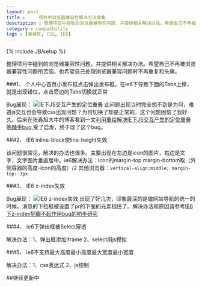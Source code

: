 ```yaml
---
layout: post
title : 	项目中浏览器兼容性解决方法收集
description : 整理项目中碰到的浏览器兼容性问题，并提供相关解决办法。希望自己不再被浏览器兼容性问题所苦恼，也希望自己处理浏览器兼容问题时不再重复和头痛...
category : compatbility
tags : [兼容性, CSS, IE6]
---
```

{% include JB/setup %}

整理项目中碰到的浏览器兼容性问题，并提供相关解决办法。希望自己不再被浏览器兼容性问题所苦恼，也希望自己处理浏览器兼容问题时不再重复和头痛。

###1、 个人中心首页小发布框点击弹出发布框，在ie6下导致下面的Tabs上移，就是出现错位，点击旁边的Tabs切换就正常

Bug展现：
![IE下JS交互产生的定位重叠](http://huixisheng.github.com/images/article/ie6-jsclick-bug.jpg)
此问题出现当时完全想不到是为何，难道js交互也会导致css出现问题？为何切换了却是正常的。这个问题困恼了我好久。后来在张鑫旭大牛的博客看到一文[利用重绘解决IE下JS交互产生的定位重叠等棘手bug](http://www.zhangxinxu.com/wordpress/2013/01/js-paint-ie6-relative-ie8-inline-block-bug-fix/),受了启发，终于改了这个bug。

###2、 IE6 inline-block使line-height失效

该问题很常见，解决的办法也很多。主要出现在左边是icon的图片，右边是文字，文字图片垂直居中。ie6解决办法：icon的margin-top  margin-bottom取（外侧容器的高度-icon的高度）/2  其他浏览器：`vertical-align:middle; margin-top:-3px` 


###3、 IE6 z-index失效

Bug展现：
![IE6 z-index失效](http://huixisheng.github.com/images/article/ie67-z-index-disable.png)
出现了好几次，印象最深的是做网站导航的统一的时候。消息的下拉框被设置了pr的下面的元素挡住了。解决办法和原因请参考[IE6下z-index犯癫不起作用bug的初步研究](http://www.zhangxinxu.com/wordpress/2009/12/ie6%E4%B8%8Bz-index%E7%8A%AF%E7%99%AB%E4%B8%8D%E8%B5%B7%E4%BD%9C%E7%94%A8bug%E7%9A%84%E5%88%9D%E6%AD%A5%E7%A0%94%E7%A9%B6/)

###4、 ie6下弹出框被Select穿透

解决办法：1、弹出框添加iframe 2、select用js模拟

###5、 ie6不支持最大高度最小高度最大宽度最小宽度

解决办法：1、css表达式 2、js控制

##继续更新中
